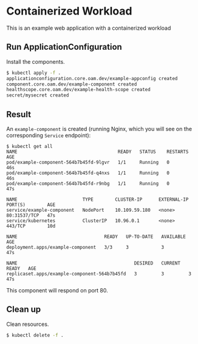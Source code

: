 # Containerized Workload

This is an example web application with a containerized workload

## Run ApplicationConfiguration

Install the components.

```bash
$ kubectl apply -f .
applicationconfiguration.core.oam.dev/example-appconfig created
component.core.oam.dev/example-component created
healthscope.core.oam.dev/example-health-scope created
secret/mysecret created
```

## Result

An `example-component` is created (running Nginx, which you will see on the corresponding `Service` endpoint):

```
$ kubectl get all
NAME                                     READY   STATUS    RESTARTS   AGE
pod/example-component-564b7b45fd-9lgvr   1/1     Running   0          46s
pod/example-component-564b7b45fd-q4nxs   1/1     Running   0          46s
pod/example-component-564b7b45fd-r9nbg   1/1     Running   0          47s

NAME                        TYPE        CLUSTER-IP      EXTERNAL-IP   PORT(S)        AGE
service/example-component   NodePort    10.109.59.180   <none>        80:31537/TCP   47s
service/kubernetes          ClusterIP   10.96.0.1       <none>        443/TCP        10d

NAME                                READY   UP-TO-DATE   AVAILABLE   AGE
deployment.apps/example-component   3/3     3            3           47s

NAME                                           DESIRED   CURRENT   READY   AGE
replicaset.apps/example-component-564b7b45fd   3         3         3       47s
```

This component will respond on port 80.

## Clean up

Clean resources.

```bash
$ kubectl delete -f .
```
